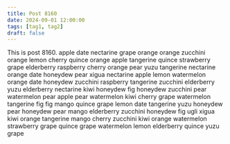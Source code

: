 ```yaml
---
title: Post 8160
date: 2024-09-01 12:00:00
tags: [tag1, tag2]
draft: false
---
```

This is post 8160.
apple
date
nectarine
grape
orange
orange
zucchini
orange
lemon
cherry
quince
orange
apple
tangerine
quince
strawberry
grape
elderberry
raspberry
cherry
orange
pear
yuzu
tangerine
nectarine
orange
date
honeydew
pear
xigua
nectarine
apple
lemon
watermelon
orange
date
honeydew
zucchini
raspberry
tangerine
zucchini
elderberry
yuzu
elderberry
nectarine
kiwi
honeydew
fig
honeydew
zucchini
pear
watermelon
pear
apple
pear
watermelon
kiwi
cherry
grape
watermelon
tangerine
fig
fig
mango
quince
grape
lemon
date
tangerine
yuzu
honeydew
pear
honeydew
pear
mango
elderberry
zucchini
honeydew
fig
ugli
xigua
kiwi
orange
tangerine
mango
cherry
zucchini
kiwi
orange
watermelon
strawberry
grape
quince
grape
watermelon
lemon
elderberry
quince
yuzu
grape
